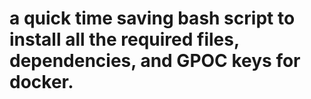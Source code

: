 # a quick time saving bash script to install all the required files, dependencies, and GPOC keys for docker. 
